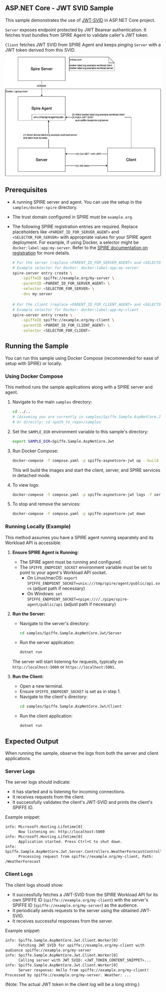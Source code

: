 ## ASP.NET Core - JWT SVID Sample

This sample demonstrates the use of [JWT-SVID](https://github.com/spiffe/spiffe/blob/main/standards/JWT-SVID.md) in ASP.NET Core project.

`Server` exposes endpoint protected by JWT Bearear authentication.
It fetches trust bundles from SPIRE Agent to validate caller's JWT token.

`Client` fetches JWT SVID from SPIRE Agent and keeps pinging `Server` with a JWT token derived from this SVID.

![JWT SVID Sample Diagram](./diagram.png)

## Prerequisites

*   A running SPIRE server and agent. You can use the setup in the `samples/docker-spire` directory.
*   The trust domain configured in SPIRE must be `example.org`.
*   The following SPIRE registration entries are required. Replace placeholders like `<PARENT_ID_FOR_SERVER_AGENT>` and `<SELECTOR_FOR_SERVER>` with appropriate values for your SPIRE agent deployment. For example, if using Docker, a selector might be `docker:label:app:my-server`. Refer to the [SPIRE documentation on registration](https://spiffe.io/docs/latest/spire/using/registration/) for more details.

    ```bash
    # For the server (replace <PARENT_ID_FOR_SERVER_AGENT> and <SELECTOR_FOR_SERVER>)
    # Example selector for Docker: docker:label:app:my-server
    spire-server entry create \
        -spiffeID spiffe://example.org/my-server \
        -parentID <PARENT_ID_FOR_SERVER_AGENT> \
        -selector <SELECTOR_FOR_SERVER> \
        -dns my-server

    # For the client (replace <PARENT_ID_FOR_CLIENT_AGENT> and <SELECTOR_FOR_CLIENT>)
    # Example selector for Docker: docker:label:app:my-client
    spire-server entry create \
        -spiffeID spiffe://example.org/my-client \
        -parentID <PARENT_ID_FOR_CLIENT_AGENT> \
        -selector <SELECTOR_FOR_CLIENT>
    ```

## Running the Sample

You can run this sample using Docker Compose (recommended for ease of setup with SPIRE) or locally.

### Using Docker Compose

This method runs the sample applications along with a SPIRE server and agent.

1.  Navigate to the main `samples` directory:
    ```bash
    cd ../.. 
    # (Assuming you are currently in samples/Spiffe.Sample.AspNetCore.Jwt)
    # Or directly: cd <path_to_repo>/samples
    ```

2.  Set the `SAMPLE_DIR` environment variable to this sample's directory:
    ```bash
    export SAMPLE_DIR=Spiffe.Sample.AspNetCore.Jwt
    ```

3.  Run Docker Compose:
    ```bash
    docker-compose -f compose.yaml -p spiffe-aspnetcore-jwt up --build -d
    ```
    This will build the images and start the client, server, and SPIRE services in detached mode.

4.  To view logs:
    ```bash
    docker-compose -f compose.yaml -p spiffe-aspnetcore-jwt logs -f server client
    ```

5.  To stop and remove the services:
    ```bash
    docker-compose -f compose.yaml -p spiffe-aspnetcore-jwt down
    ```

### Running Locally (Example)

This method assumes you have a SPIRE agent running separately and its Workload API is accessible.

1.  **Ensure SPIRE Agent is Running**:
    *   The SPIRE agent must be running and configured.
    *   The `SPIFFE_ENDPOINT_SOCKET` environment variable must be set to point to your agent's Workload API socket.
        *   On Linux/macOS: `export SPIFFE_ENDPOINT_SOCKET=unix:///tmp/spire/agent/public/api.sock` (adjust path if necessary)
        *   On Windows: `set SPIFFE_ENDPOINT_SOCKET=npipe:////./pipe/spire-agent/public/api` (adjust path if necessary)

2.  **Run the Server:**
    *   Navigate to the server's directory:
        ```bash
        cd samples/Spiffe.Sample.AspNetCore.Jwt/Server
        ```
    *   Run the server application:
        ```bash
        dotnet run
        ```
    The server will start listening for requests, typically on `http://localhost:5000` or `https://localhost:5001`.

3.  **Run the Client:**
    *   Open a new terminal.
    *   Ensure `SPIFFE_ENDPOINT_SOCKET` is set as in step 1.
    *   Navigate to the client's directory:
        ```bash
        cd samples/Spiffe.Sample.AspNetCore.Jwt/Client
        ```
    *   Run the client application:
        ```bash
        dotnet run
        ```

## Expected Output

When running the sample, observe the logs from both the server and client applications.

### Server Logs

The server logs should indicate:
*   It has started and is listening for incoming connections.
*   It receives requests from the client.
*   It successfully validates the client's JWT-SVID and prints the client's SPIFFE ID.

Example snippet:
```
info: Microsoft.Hosting.Lifetime[0]
      Now listening on: http://localhost:5000
info: Microsoft.Hosting.Lifetime[0]
      Application started. Press Ctrl+C to shut down.
info: Spiffe.Sample.AspNetCore.Jwt.Server.Controllers.WeatherForecastController[0]
      Processing request from spiffe://example.org/my-client, Path: /WeatherForecast
```

### Client Logs

The client logs should show:
*   It successfully fetches a JWT-SVID from the SPIRE Workload API for its own SPIFFE ID (`spiffe://example.org/my-client`) with the server's SPIFFE ID (`spiffe://example.org/my-server`) as the audience.
*   It periodically sends requests to the server using the obtained JWT-SVID.
*   It receives successful responses from the server.

Example snippet:
```
info: Spiffe.Sample.AspNetCore.Jwt.Client.Worker[0]
      Fetching JWT SVID for spiffe://example.org/my-client with audience spiffe://example.org/my-server
info: Spiffe.Sample.AspNetCore.Jwt.Client.Worker[0]
      Calling server with JWT SVID: <JWT_TOKEN_CONTENT_SNIPPET>...
info: Spiffe.Sample.AspNetCore.Jwt.Client.Worker[0]
      Server response: Hello from spiffe://example.org/my-client! Processed by spiffe://example.org/my-server. Weather: ...
```
(Note: The actual JWT token in the client log will be a long string.)
